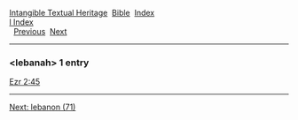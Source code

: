 [Intangible Textual Heritage](../../index)  [Bible](../index) 
[Index](index)   
[l Index](_l_)  
  [Previous](c06701)  [Next](c06703) 

------------------------------------------------------------------------

### &lt;lebanah&gt; 1 entry

[Ezr 2:45](../kjv/ezr002.htm#045)  

------------------------------------------------------------------------

[Next: lebanon (71)](c06703)
